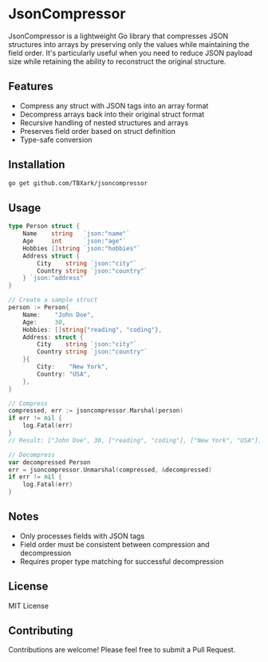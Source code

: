 # JsonCompressor

JsonCompressor is a lightweight Go library that compresses JSON structures into arrays by preserving only the values while maintaining the field order. It's particularly useful when you need to reduce JSON payload size while retaining the ability to reconstruct the original structure.

## Features

- Compress any struct with JSON tags into an array format
- Decompress arrays back into their original struct format
- Recursive handling of nested structures and arrays
- Preserves field order based on struct definition
- Type-safe conversion

## Installation

```bash
go get github.com/TBXark/jsoncompressor
```

## Usage

```go
type Person struct {
    Name    string   `json:"name"`
    Age     int      `json:"age"`
    Hobbies []string `json:"hobbies"`
    Address struct {
        City    string `json:"city"`
        Country string `json:"country"`
    } `json:"address"`
}

// Create a sample struct
person := Person{
    Name:    "John Doe",
    Age:     30,
    Hobbies: []string{"reading", "coding"},
    Address: struct {
        City    string `json:"city"`
        Country string `json:"country"`
    }{
        City:    "New York",
        Country: "USA",
    },
}

// Compress
compressed, err := jsoncompressor.Marshal(person)
if err != nil {
    log.Fatal(err)
}
// Result: ["John Doe", 30, ["reading", "coding"], ["New York", "USA"]]

// Decompress
var decompressed Person
err = jsoncompressor.Unmarshal(compressed, &decompressed)
if err != nil {
    log.Fatal(err)
}
```

## Notes

- Only processes fields with JSON tags
- Field order must be consistent between compression and decompression
- Requires proper type matching for successful decompression

## License

MIT License

## Contributing

Contributions are welcome! Please feel free to submit a Pull Request.
